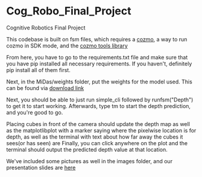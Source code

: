 # Cog_Robo_Final_Project
 Cognitive Robotics Final Project

This codebase is built on fsm files, which requires a [cozmo](https://www.digitaldreamlabs.com/products/cozmo-robot), a way to run cozmo in SDK mode, and the [cozmo tools library](https://github.com/touretzkyds/cozmo-tools)

From here, you have to go to the requirements.txt file and make sure that you have pip installed all necessary requirements. If you haven't, definitely pip install all of them first. 

Next, in the MiDas/weights folder, put the weights for the model used. This can be found via [download link](https://github.com/isl-org/MiDaS/releases/download/v3_1/dpt_swin2_tiny_256.pt)

Next, you should be able to just run simple_cli followed by runfsm("Depth") to get it to start working. Afterwards, type tm to start the depth prediction, and you're good to go. 

Placing cubes in front of the camera should update the depth map as well as the matplotlibplot with a marker saying where the pixelwise location is for depth, as well as the terminal with text about how far away the cubes it sees(or has seen) are
Finally, you can click anywhere on the plot and the terminal should output the predicted depth value at that location. 


We've included some pictures as well in the images folder, and our presentation slides are [here](https://docs.google.com/presentation/d/1n0iIeVLtSl2cOxMWcjmNdKemJOXVC5SWlpsthB5d19o/edit?usp=sharing)
